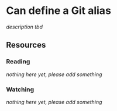 # Can define a Git alias

_description tbd_

## Resources

### Reading

_nothing here yet, please add something_

### Watching

_nothing here yet, please add something_
